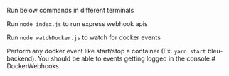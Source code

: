 Run below commands in different terminals 


Run ``node index.js`` to run express webhook apis

Run  ``node watchDocker.js`` to watch for docker events

Perform any docker event like start/stop a container (Ex. ``yarn start`` bleu-backend). You should be able to events getting logged in the console.# DockerWebhooks
